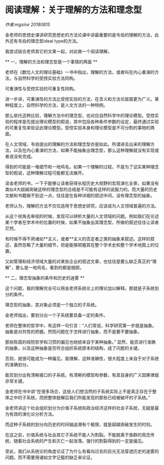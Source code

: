 # 阅读理解：关于理解的方法和理念型

*作者:mgsine 20180815*

金老师的思想史课讲研究思想史的方法论课中讲最重要的是韦伯的理解的方法，此外还有韦伯的理念型ideal type的方法。

  我尝试结合老师其它的文章一起，对此做一个阅读理解。

**  一，理解的方法和理念型是一个事情的两面  **


老师在《数位人文的理论基础》一书中指出，理解的方法，或者叫在内心重演的方法，与自然科学的受控实验方法同构。

可重演性与受控实验的可重复性同构。

进一步讲，可重演性的方法比受控实验的方法，在含义和方法论层面更为广义。某种程度上，自然科学的方法，是人文方法的一种特例。

那么依托这种比较，理解方法中的理念型，也对应自然科学中的理论模型。受控实验的程序是先提出理论模型的假说，其中包括各种条件参数的设定，最终通过实验的可重复性来验证此理论模型。受控实验本身和理论模型是不可分割的事物的两面。

在人文领域，韦伯提出的理解的方法和理念型亦是如此。所谓进去出来的理解方法，以及在内心重演的方法，如果不能抽象出理念型，那么这种理解就没有实现或者说没有完成。

得到的可能是一堆细节和一地鸡毛。如果一个理解的过程，不是为了证实某种理念型的假说，这种理解过程可能都无法展开。

读金老师的书，一下子能够让读者获得长程历史大视野的宏观演化全景，如果没有类似4大超越突破这样的理念型的总结是不可能有这样的说服力的。而大量的历史文献和书籍做不到这一点，往往是在各种详细的叙述中间，没有理念型的抽象。

老师认为，理解的方法不仅仅适用于思想史研究，应该成为人文领域普遍的方法。

从这个视角去审视的时候，发现可以辨析大量的人文领域的问题。例如我们在论述某个学者在学术中的位置的时候，如果不抽象出其理念型，所做的叙述往往让读者茫然。

有时候不得不用诸如\**主义，或者\**主义的否定者之类的抽象来叙述。这样的叙述，虽然忽略了大量的细节，但是能够把握其在整个学术史和整个学术地图上的位置。

又如管理和经济领域大量的对某些企业的叙述文章，也往往是要么缺乏真正的“理解”，要么是一地鸡毛，看到的都是细部。

** 二，理念型抽象的条件和历史的迷雾 **

这个问题，我的理解完全可以用金老师系统论上的理论加以解释。那就是子系统划分的条件。

理念型的抽象，其对象必须是一个独立的子系统。

金老师指出，要划分出一个子系统要具备一定的条件。

老师在整体的哲学中，有这样一句引言：“人们常说，科学研究第一步就是抽象。抽象是对共性的把握。然而问题在于怎样进行抽象，而不是要不要抽象。

那些陈腐的经院哲学和习惯的偏见也统统来自于某种抽象。” 显然，能否进行准确的抽象，以及这种抽象是否符合组织系统原本的结构，成了问题的关键。

否则，就很可能成为一种偏见。我理解，这种准确性，很大程度上来自于对子系统的准确划分。

能否划分出有清晰接口的子系统，有清晰的模型和参数，有其自身的广义因果律就非常关键。

金老师在书中讲“在很多场合，这些人们想当然的子系统实际上不是真正存在于整体之中的子系统，而把整体肢解后我们所能发现的那些已经被破坏的子系统。”

金老师讲这个社会组织划分为价值子系统和政治经济这样的社会子系统，无疑是最为有效的演化论分析方法。

而这种子系统的划分向历史的时间轴追溯有个极限，就是超越突破发生的时刻。

在这之前，价值系统与社会其它子系统不能人为割裂。不能脱离于族群的观念传统，随着社会系统的产生和灭亡一起涨落。强行的割裂得到的一定是偏见。


至此，我们从系统论的角度论证了为什么有看向过去的目光无法穿透历史的迷雾的问题。而不需要用诸如文字记载的缺乏来论证。
